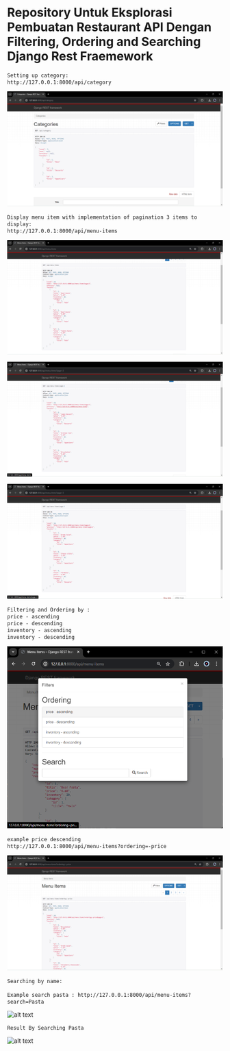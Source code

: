 # Repository Untuk Eksplorasi Pembuatan Restaurant API Dengan Filtering, Ordering and Searching Django Rest Fraemework

```
Setting up category:
http://127.0.0.1:8000/api/category
```
![alt text](docs/image.png)

```
Display menu item with implementation of pagination 3 items to display:
http://127.0.0.1:8000/api/menu-items
```

![alt text](docs/page1.png)

![alt text](docs/page2.png)

![alt text](docs/page3.png)

```
Filtering and Ordering by :
price - ascending
price - descending
inventory - ascending
inventory - descending
```

![alt text](docs/filtering.png)

```
example price descending
http://127.0.0.1:8000/api/menu-items?ordering=-price
```

![alt text](docs/descending.png)

```
Searching by name:

Example search pasta : http://127.0.0.1:8000/api/menu-items?search=Pasta
```
![alt text](image.png)

```
Result By Searching Pasta
```
![alt text](image-1.png)
